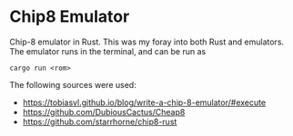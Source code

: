 # Chip8 Emulator

Chip-8 emulator in Rust. This was my foray into both Rust and emulators. The emulator runs in the terminal, and can be run as

``` shell
cargo run <rom>
```

The following sources were used:
* https://tobiasvl.github.io/blog/write-a-chip-8-emulator/#execute
* https://github.com/DubiousCactus/Cheap8
* https://github.com/starrhorne/chip8-rust
